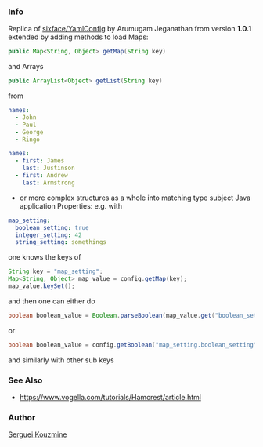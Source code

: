 ### Info


Replica of [sixface/YamlConfig](https://github.com/jsixface/YamlConfig) by Arumugam Jeganathan from version __1.0.1__ 
extended
by adding methods to load Maps:
```java
public Map<String, Object> getMap(String key)
```
and Arrays 
```java 
public ArrayList<Object> getList(String key)
```
 from
```yaml
names:
  - John
  - Paul
  - George
  - Ringo  
```
```yaml
names:
  - first: James
    last: Justinson
  - first: Andrew
    last: Armstrong
```
- or more complex structures
as a whole into matching type subject Java application Properties:
e.g. with 
```YAML
map_setting:
  boolean_setting: true
  integer_setting: 42
  string_setting: somethings
```

one knows the keys of
```java
String key = "map_setting";
Map<String, Object> map_value = config.getMap(key);
map_value.keySet();
```

and then one can either do
```java
boolean boolean_value = Boolean.parseBoolean(map_value.get("boolean_setting").toString());
```
or

```java
boolean boolean_value = config.getBoolean("map_setting.boolean_setting");
```

and similarly with other sub keys

### See Also
  * https://www.vogella.com/tutorials/Hamcrest/article.html

### Author

[Serguei Kouzmine](kouzmine_serguei@yahoo.com)

